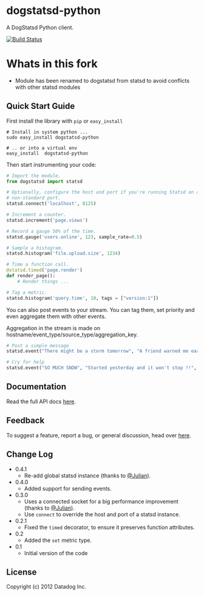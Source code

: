 dogstatsd-python
================

A DogStatsd Python client.

[![Build Status](https://secure.travis-ci.org/DataDog/dogstatsd-python.png)](http://travis-ci.org/DataDog/dogstatsd-python)


Whats in this fork
==================

* Module has been renamed to dogstatsd from statsd to avoid conflicts with other statsd modules


Quick Start Guide
-----------------

First install the library with `pip` or `easy_install`

    # Install in system python ...
    sudo easy_install dogstatsd-python

    # .. or into a virtual env
    easy_install  dogstatsd-python

Then start instrumenting your code:

``` python
# Import the module.
from dogstatsd import statsd

# Optionally, configure the host and port if you're running Statsd on a
# non-standard port.
statsd.connect('localhost', 8125)

# Increment a counter.
statsd.increment('page.views')

# Record a gauge 50% of the time.
statsd.gauge('users.online', 123, sample_rate=0.5)

# Sample a histogram.
statsd.histogram('file.upload.size', 1234)

# Time a function call.
@statsd.timed('page.render')
def render_page():
    # Render things ...

# Tag a metric.
statsd.histogram('query.time', 10, tags = ["version:1"])
```
You can also post events to your stream. You can tag them, set priority and even aggregate them with other events.

Aggregation in the stream is made on hostname/event_type/source_type/aggregation_key.

``` python
# Post a simple message
statsd.event("There might be a storm tomorrow", "A friend warned me earlier.")

# Cry for help
statsd.event("SO MUCH SNOW", "Started yesterday and it won't stop !!", alert_type = "error", tags = ["urgent", "endoftheworld"])
```

Documentation
-------------

Read the full API docs
[here](http://dogstatsd-python.readthedocs.org/en/latest/index.html).

Feedback
--------

To suggest a feature, report a bug, or general discussion, head over
[here](http://github.com/DataDog/dogstatsd-python/issues/).

Change Log
----------
- 0.4.1
    - Re-add global statsd instance (thanks to [@Julian](https://github.com/Julian)).
- 0.4.0
    - Added support for sending events.
- 0.3.0
    - Uses a connected socket for a big performance improvement (thanks to [@Julian](https://github.com/Julian)).
    - Use `connect` to override the host and port of a statsd instance.
- 0.2.1
    - Fixed the `timed` decorator, to ensure it preserves function attributes.
- 0.2
    - Added the `set` metric type.
- 0.1
    - Initial version of the code


License
-------

Copyright (c) 2012 Datadog Inc.
